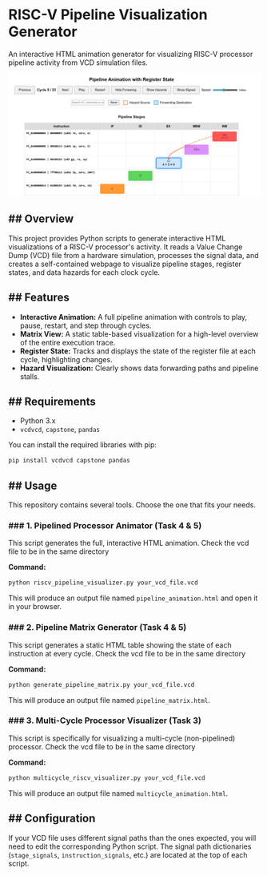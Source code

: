# RISC-V Pipeline Visualization Generator

An interactive HTML animation generator for visualizing RISC-V processor pipeline activity from VCD simulation files.

![Screenshot of the pipeline animation](pipeline_animation_screenshot.png)

## ## Overview

This project provides Python scripts to generate interactive HTML visualizations of a RISC-V processor's activity. It reads a Value Change Dump (VCD) file from a hardware simulation, processes the signal data, and creates a self-contained webpage to visualize pipeline stages, register states, and data hazards for each clock cycle.

## ## Features

* **Interactive Animation:** A full pipeline animation with controls to play, pause, restart, and step through cycles.
* **Matrix View:** A static table-based visualization for a high-level overview of the entire execution trace.
* **Register State:** Tracks and displays the state of the register file at each cycle, highlighting changes.
* **Hazard Visualization:** Clearly shows data forwarding paths and pipeline stalls.

## ## Requirements

-   Python 3.x
-   `vcdvcd`, `capstone`, `pandas`

You can install the required libraries with pip:
```sh
pip install vcdvcd capstone pandas
```

## ## Usage

This repository contains several tools. Choose the one that fits your needs.

### ### 1. Pipelined Processor Animator (Task 4 & 5)

This script generates the full, interactive HTML animation. Check the vcd file to be in the same directory 

**Command:**
```sh
python riscv_pipeline_visualizer.py your_vcd_file.vcd
```
This will produce an output file named `pipeline_animation.html` and open it in your browser.

### ### 2. Pipeline Matrix Generator (Task 4 & 5)

This script generates a static HTML table showing the state of each instruction at every cycle. Check the vcd file to be in the same directory

**Command:**
```sh
python generate_pipeline_matrix.py your_vcd_file.vcd
```
This will produce an output file named `pipeline_matrix.html`.

### ### 3. Multi-Cycle Processor Visualizer (Task 3)

This script is specifically for visualizing a multi-cycle (non-pipelined) processor. Check the vcd file to be in the same directory

**Command:**
```sh
python multicycle_riscv_visualizer.py your_vcd_file.vcd
```
This will produce an output file named `multicycle_animation.html`.

## ## Configuration

If your VCD file uses different signal paths than the ones expected, you will need to edit the corresponding Python script. The signal path dictionaries (`stage_signals`, `instruction_signals`, etc.) are located at the top of each script.
